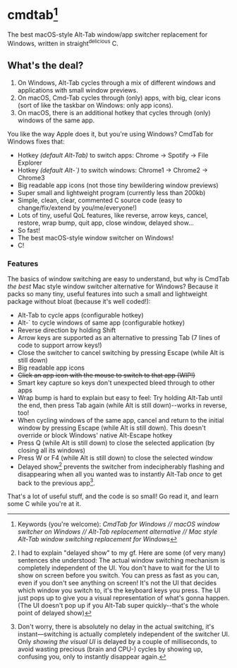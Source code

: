 # cmdtab[^1]
The best macOS-style Alt-Tab window/app switcher replacement for Windows, written in straight<sup>delicious</sup> C.

## What's the deal?

1. On Windows, Alt-Tab cycles through a mix of different windows and applications with small window previews.
2. On macOS, Cmd-Tab cycles through (only) apps, with big, clear icons (sort of like the taskbar on Windows: only app icons).
3. On macOS, there is an additional hotkey that cycles through (only) windows of the same app.

You like the way Apple does it, but you're using Windows? CmdTab for Windows fixes that:

- Hotkey *(default Alt-Tab)* to switch apps: Chrome → Spotify → File Explorer
- Hotkey *(default Alt-`)* to switch windows: Chrome1 → Chrome2 → Chrome3
- Big readable app icons (not those tiny bewildering window previews)
- Super small and lightweight program (currently less than 200kb)
- Simple, clean, clear, commented C source code (easy to change/fix/extend by you/me/everyone!)
- Lots of tiny, useful QoL features, like reverse, arrow keys, cancel, restore, wrap bump, quit app, close window, delayed show...
- So fast!
- The best macOS-style window switcher on Windows!
- C!

### Features
The basics of window switching are easy to understand, but why is CmdTab *the best* Mac style window switcher alternative for Windows? Because it packs so many tiny, useful features into such a small and lightweight package without bloat (because it's well coded!):

- Alt-Tab to cycle apps (configurable hotkey)
- Alt-` to cycle windows of same app (configurable hotkey)
- Reverse direction by holding Shift
- Arrow keys are supported as an alternative to pressing Tab (7 lines of code to support arrow keys!)
- Close the switcher to cancel switching by pressing Escape (while Alt is still down)
- Big readable app icons
- ~~Click an app icon with the mouse to switch to that app (WIP!)~~
- Smart key capture so keys don't unexpected bleed through to other apps
- Wrap bump is hard to explain but easy to feel: Try holding Alt-Tab until the end, then press Tab again (while Alt is still down)--works in reverse, too!
- When cycling windows of the same app, cancel and return to the initial window by pressing Escape (while Alt is still down). This doesn't override or block Windows' native Alt-Escape hotkey
- Press Q (while Alt is still down) to close the selected application (by closing all its windows)
- Press W or F4 (while Alt is still down) to close the selected window
- Delayed show[^2] prevents the switcher from indecipherably flashing and disappearing when all you wanted was to instantly Alt-Tab *once* to get back to the previous app[^3].

That's a lot of useful stuff, and the code is so small! Go read it, and learn some C while you're at it.

[^1]: Keywords (you're welcome): *CmdTab for Windows // macOS window switcher on Windows // Alt-Tab replacement alternative // Mac style Alt-Tab window switching replacement for Windows*
[^2]: I had to explain "delayed show" to my gf. Here are some (of very many) sentences she understood:
  The actual window switching mechanism is completely independent of the UI.
  You don't have to wait for the UI to show on screen before you switch.
  You can press as fast as you can, even if you don't see anything on screen!
  It's not the UI that decides which window you switch to, it's the keyboard keys you press.
  The UI just pops up to give you a visual representation of what's gonna happen.
  (The UI doesn't pop up if you Alt-Tab super quickly--that's the whole point of delayed show) 
[^3]: Don't worry, there is absolutely no delay in the actual switching, it's instant—switching is actually completely independent of the switcher UI. Only *showing the visual UI* is delayed by a couple of milliseconds, to avoid wasting precious (brain and CPU-) cycles by showing up, confusing you, only to instantly disappear again[^4].
[^4]: Omg why is this so hard to explain
